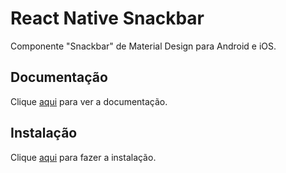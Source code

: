 # React Native Snackbar

Componente "Snackbar" de Material Design para Android e iOS.

## Documentação

Clique [aqui](https://github.com/cooperka/react-native-snackbar) para ver a documentação.

## Instalação

Clique [aqui](https://www.npmjs.com/package/react-native-snackbar) para fazer a instalação.
